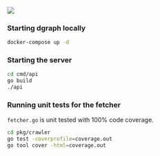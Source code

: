 ![](https://github.com/wikidistance/wikidist/workflows/Test/badge.svg)

### Starting dgraph locally

```sh
docker-compose up -d
```

### Starting the server

```sh
cd cmd/api
go build
./api
```

### Running unit tests for the fetcher

`fetcher.go` is unit tested with 100% code coverage.

```sh
cd pkg/crawler
go test -coverprofile=coverage.out
go tool cover -html=coverage.out
```
